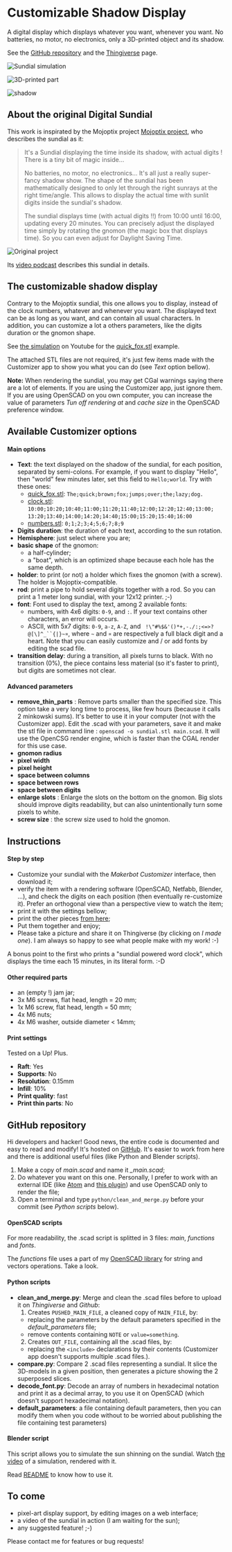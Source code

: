 # Customizable Shadow Display
A digital display which displays whatever you want, whenever you want. No batteries, no motor, no electronics, only a 3D-printed object and its shadow.

See the [GitHub repository](https://github.com/roipoussiere/Customizable-Shadow-Display) and the [Thingiverse](http://www.thingiverse.com/thing:1253190) page.

![Sundial simulation](https://raw.githubusercontent.com/roipoussiere/Customizable-Shadow-Display/master/images/simulation.jpg)

![3D-printed part](https://raw.githubusercontent.com/roipoussiere/Customizable-Shadow-Display/master/images/numbers_printed.jpg)

![shadow](https://raw.githubusercontent.com/roipoussiere/Customizable-Shadow-Display/master/images/numbers_shadow.jpg)

## About the original Digital Sundial

This work is inspirated by the Mojoptix project [Mojoptix project](http://www.thingiverse.com/thing:1068443), who describes the sundial as it:

> It's a Sundial displaying the time inside its shadow, with actual digits !
> There is a tiny bit of magic inside...
>
> No batteries, no motor, no electronics... It's all just a really super-fancy shadow show. The shape of the sundial has been mathematically designed to only let through the right sunrays at the right time/angle. This allows to display the actual time with sunlit digits inside the sundial's shadow.
>
> The sundial displays time (with actual digits !!) from 10:00 until 16:00, updating every 20 minutes.
> You can precisely adjust the displayed time simply by rotating the gnomon (the magic box that displays time). So you can even adjust for Daylight Saving Time.

![Original project](https://raw.githubusercontent.com/roipoussiere/Customizable-Digital-Sundial/master/images/original.jpg)

Its [video podcast](http://www.mojoptix.com/2015/10/25/mojoptix-001-digital-sundial) describes this sundial in details.

## The customizable shadow display

Contrary to the Mojoptix sundial, this one allows you to display, instead of the clock numbers, whatever and whenever you want. The displayed text can be as long as you want, and can contain all usual characters. In addition, you can customize a lot a others parameters, like the digits duration or the gnomon shape.

See [the simulation](https://www.youtube.com/watch?v=YztbfwrANII&feature=youtu.be) on Youtube for the [quick_fox.stl](http://www.thingiverse.com/download:1956136) example.

The attached STL files are not required, it's just few items made with the Customizer app to show you what you can do (see *Text* option bellow).

**Note:** When rendering the sundial, you may get CGal warnings saying there are a lot of elements. If you are using the Customizer app, just ignore them. If you are using OpenSCAD on you own computer, you can increase the value of parameters *Tun off rendering at* and *cache size* in the OpenSCAD preference window.

## Available Customizer options

#### Main options

- **Text**: the text displayed on the shadow of the sundial, for each position, separated by semi-colons. For example, if you want to display "Hello", then "world" few minutes later, set this field to `Hello;world`. Try with these ones:
    - [quick_fox.stl](http://www.thingiverse.com/download:1956136): `The;quick;brown;fox;jumps;over;the;lazy;dog.`
    - [clock.stl](http://www.thingiverse.com/download:1956139): `10:00;10:20;10:40;11:00;11:20;11:40;12:00;12:20;12:40;13:00;` `13:20;13:40;14:00;14:20;14:40;15:00;15:20;15:40;16:00`
    - [numbers.stl](http://www.thingiverse.com/download:1956175): `0;1;2;3;4;5;6;7;8;9`
- **Digits duration**: the duration of each text, according to the sun rotation.
- **Hemisphere**: just select where you are;
- **basic shape** of the gnomon:
    - a half-cylinder;
    - a "boat", which is an optimized shape because each hole has the same depth.
- **holder**: to print (or not) a holder which fixes the gnomon (with a screw). The holder is Mojoptix-compatible.
- **rod**: print a pipe to hold several digits together with a rod. So you can print a 1 meter long sundial, with your 12x12 printer. ;-)
-  **font**: Font used to display the text, among 2 available fonts:
    - numbers, with 4x6 digits: `0-9`, and `:`. If your text contains other characters, an error will occurs.
    - ASCII, with 5x7 digits: `0-9`, `a-z`, `A-Z`, and ` !\"#%$&'()*+,-./:;<=>?@[\]^_``{|}~¤`, where `~` and `¤` are respectively a full black digit and a heart. Note that you can easily customize and / or add fonts by editing the scad file.
- **transition delay**: during a transition, all pixels turns to black. With no transition (0%), the piece contains less material (so it's faster to print), but digits are sometimes not clear.

#### Advanced parameters

- **remove_thin_parts** : Remove parts smaller than the specified size. This option take a very long time to process, like few hours (because it calls 2 minkowski sums). It's better to use it in your computer (not with the Customizer app). Edit the .scad with your parameters, save it and make the stl file in command line : `openscad -o sundial.stl main.scad`. It will use the OpenCSG render engine, which is faster than the CGAL render for this use case.
- **gnomon radius**
- **pixel width**
- **pixel height**
- **space between columns**
- **space between rows**
- **space between digits**
- **enlarge slots** : Enlarge the slots on the bottom on the gnomon. Big slots should improve digits readability, but can also unintentionally turn some pixels to white.
- **screw size** : the screw size used to hold the gnomon.

## Instructions

#### Step by step
- Customize your sundial with the *Makerbot Customizer* interface, then download it;
- verify the item with a rendering software (OpenSCAD, Netfabb, Blender, ...), and check the digits on each position (then eventually re-customize it). Prefer an orthogonal view than a perspective view to watch the item;
- print it with the settings bellow;
- print the other pieces [from here](www.thingiverse.com/thing:1068443);
- Put them together and enjoy;
- Please take a picture and share it on Thingiverse (by clicking on *I made
one*). I am always so happy to see what people make with my work! :-)

A bonus point to the first who prints a "sundial powered word clock", which displays the time each 15 minutes, in its literal form. :-D

#### Other required parts
- an (empty !) jam jar;
- 3x M6 screws, flat head, length = 20 mm;
- 1x M6 screw, flat head, length = 50 mm;
- 4x M6 nuts;
- 4x M6 washer, outside diameter < 14mm;

#### Print settings
Tested on a Up! Plus.

- **Raft**: Yes
- **Supports**: No
- **Resolution**: 0.15mm
- **Infill**: 10%
- **Print quality**: fast
- **Print thin parts**: No

## GitHub repository

Hi developers and hacker! Good news, the entire code is documented and easy to read and modify! It's hosted on [GitHub](https://github.com/roipoussiere/Customizable-Digital-Sundial). It's easier to work from here and there is additional useful files (like Python and Blender scripts).

1. Make a copy of *main.scad* and name it *_main.scad*;
2. Do whatever you want on this one. Personally, I prefer to work with an external IDE (like [Atom](https://atom.io/) and [this plugin](https://atom.io/packages/language-openscad)) and use OpenSCAD only to render the file;
3. Open a terminal and type `python/clean_and_merge.py` before your commit (see *Python scripts* below).

#### OpenSCAD scripts
For more readability, the .scad script is splitted in 3 files: *main*, *functions* and *fonts*.

The *functions* file uses a part of my [OpenSCAD library](http://www.thingiverse.com/thing:202724) for string and vectors operations. Take a look.

#### Python scripts
- **clean_and_merge.py**: Merge and clean the .scad files before to upload it on *Thingiverse* and *Github*:
  1. Creates `PUSHED_MAIN_FILE`, a cleaned copy of `MAIN_FILE`, by:
    - replacing the parameters by the default parameters specified in the *default_parameters* file;
    - remove contents containing `NOTE` or `value=something`.
  2. Creates `OUT_FILE`, containing all the .scad files, by:
    - replacing the `<include>` declarations by their contents (Customizer app doesn't supports multiple .scad files.).
- **compare.py**: Compare 2 .scad files representing a sundial. It slice the 3D-models in a given position, then generates a picture showing the 2 superposed slices.
- **decode_font.py**: Decode an array of numbers in hexadecimal notation and print it as a decimal array, to you use it on OpenSCAD (which doesn't support hexadecimal notation).
- **default_parameters**: a file containing default parameters, then you can modify them when you code without to be worried about publishing the file containing test parameters)

#### Blender script
This script allows you to simulate the sun shinning on the sundial. Watch [the video](https://www.youtube.com/watch?v=YztbfwrANII&feature=youtu.be) of a simulation, rendered with it.

Read [README](https://github.com/roipoussiere/Customizable-Digital-Sundial/tree/master/blender) to know how to use it.

## To come

- pixel-art display support, by editing images on a web interface;
- a video of the sundial in action (I am waiting for the sun);
- any suggested feature! ;-)

Please contact me for features or bug requests!
